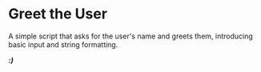 # **Greet the User**

A simple script that asks for the user's name and greets them, introducing basic input and string formatting.

***:)***